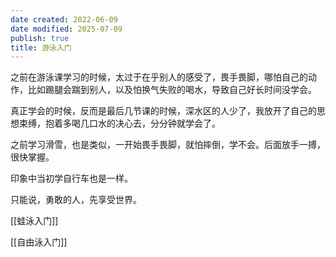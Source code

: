 ```yaml
---
date created: 2022-06-09
date modified: 2025-07-09
publish: true
title: 游泳入门
---
```

之前在游泳课学习的时候，太过于在乎别人的感受了，畏手畏脚，哪怕自己的动作，比如踢腿会踹到别人，以及怕换气失败的喝水，导致自己好长时间没学会。

真正学会的时候，反而是最后几节课的时候，深水区的人少了，我放开了自己的思想束缚，抱着多喝几口水的决心去，分分钟就学会了。

之前学习滑雪，也是类似，一开始畏手畏脚，就怕摔倒，学不会。后面放手一搏，很快掌握。

印象中当初学自行车也是一样。

只能说，勇敢的人，先享受世界。

[[蛙泳入门]]

[[自由泳入门]]
